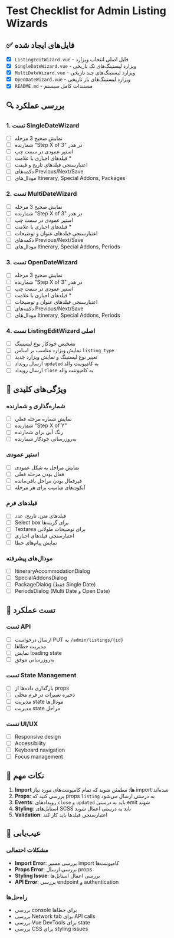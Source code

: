 # Test Checklist for Admin Listing Wizards

## ✅ فایل‌های ایجاد شده
- [x] `ListingEditWizard.vue` - فایل اصلی انتخاب ویزارد
- [x] `SingleDateWizard.vue` - ویزارد لیستینگ‌های تک تاریخی
- [x] `MultiDateWizard.vue` - ویزارد لیستینگ‌های چند تاریخی
- [x] `OpenDateWizard.vue` - ویزارد لیستینگ‌های باز تاریخی
- [x] `README.md` - مستندات کامل سیستم

## 🔍 بررسی عملکرد

### 1. تست SingleDateWizard
- [ ] نمایش صحیح 3 مرحله
- [ ] شمارنده "Step X of 3" در هدر
- [ ] استپر عمودی در سمت چپ
- [ ] فیلدهای اجباری با علامت *
- [ ] اعتبارسنجی فیلدهای تاریخ و قیمت
- [ ] دکمه‌های Previous/Next/Save
- [ ] مودال‌های Itinerary, Special Addons, Packages

### 2. تست MultiDateWizard
- [ ] نمایش صحیح 3 مرحله
- [ ] شمارنده "Step X of 3" در هدر
- [ ] استپر عمودی در سمت چپ
- [ ] فیلدهای اجباری با علامت *
- [ ] اعتبارسنجی فیلدهای عنوان و توضیحات
- [ ] دکمه‌های Previous/Next/Save
- [ ] مودال‌های Itinerary, Special Addons, Periods

### 3. تست OpenDateWizard
- [ ] نمایش صحیح 3 مرحله
- [ ] شمارنده "Step X of 3" در هدر
- [ ] استپر عمودی در سمت چپ
- [ ] فیلدهای اجباری با علامت *
- [ ] اعتبارسنجی فیلدهای عنوان و توضیحات
- [ ] دکمه‌های Previous/Next/Save
- [ ] مودال‌های Itinerary, Special Addons, Periods

### 4. تست ListingEditWizard اصلی
- [ ] تشخیص خودکار نوع لیستینگ
- [ ] نمایش ویزارد مناسب بر اساس `listing_type`
- [ ] تغییر نوع لیستینگ و نمایش ویزارد جدید
- [ ] ارسال رویداد `updated` به کامپوننت والد
- [ ] ارسال رویداد `close` به کامپوننت والد

## 🎯 ویژگی‌های کلیدی

### شماره‌گذاری و شمارنده
- [ ] نمایش شماره مرحله فعلی
- [ ] شمارنده "Step X of Y"
- [ ] رنگ آبی برای شمارنده
- [ ] به‌روزرسانی خودکار شمارنده

### استپر عمودی
- [ ] نمایش مراحل به شکل عمودی
- [ ] فعال بودن مرحله فعلی
- [ ] غیرفعال بودن مراحل باقی‌مانده
- [ ] آیکون‌های مناسب برای هر مرحله

### فیلدهای فرم
- [ ] فیلدهای متن، تاریخ، عدد
- [ ] Select box برای گزینه‌ها
- [ ] Textarea برای توضیحات طولانی
- [ ] اعتبارسنجی فیلدهای اجباری
- [ ] نمایش پیام‌های خطا

### مودال‌های پیشرفته
- [ ] ItineraryAccommodationDialog
- [ ] SpecialAddonsDialog
- [ ] PackageDialog (فقط Single Date)
- [ ] PeriodsDialog (Multi Date و Open Date)

## 🚀 تست عملکرد

### تست API
- [ ] ارسال درخواست PUT به `/admin/listings/{id}`
- [ ] مدیریت خطاها
- [ ] نمایش loading state
- [ ] به‌روزرسانی موفق

### تست State Management
- [ ] بارگذاری داده‌ها از props
- [ ] ذخیره تغییرات در فرم محلی
- [ ] مدیریت state مودال‌ها
- [ ] مدیریت state مراحل

### تست UI/UX
- [ ] Responsive design
- [ ] Accessibility
- [ ] Keyboard navigation
- [ ] Focus management

## 📝 نکات مهم

1. **Import ها**: مطمئن شوید که تمام کامپوننت‌های مورد نیاز import شده‌اند
2. **Props**: بررسی کنید که props `listing` به درستی ارسال می‌شود
3. **Events**: رویدادهای `close` و `updated` باید به درستی emit شوند
4. **Styling**: استایل‌های SCSS باید به درستی اعمال شوند
5. **Validation**: اعتبارسنجی فیلدها باید کار کند

## 🔧 عیب‌یابی

### مشکلات احتمالی
- **Import Error**: بررسی مسیر import کامپوننت‌ها
- **Props Error**: بررسی ارسال props
- **Styling Issue**: بررسی اعمال استایل‌ها
- **API Error**: بررسی endpoint و authentication

### راه‌حل‌ها
- بررسی console برای خطاها
- بررسی Network tab برای API calls
- بررسی Vue DevTools برای state
- بررسی CSS برای styling issues


